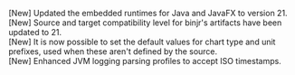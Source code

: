 [New] Updated the embedded runtimes for Java and JavaFX to version 21.  
[New] Source and target compatibility level for binjr's artifacts have been updated to 21.  
[New] It is now possible to set the default values for chart type and unit prefixes, used when these aren't defined by the source.  
[New] Enhanced JVM logging parsing profiles to accept ISO timestamps.  
